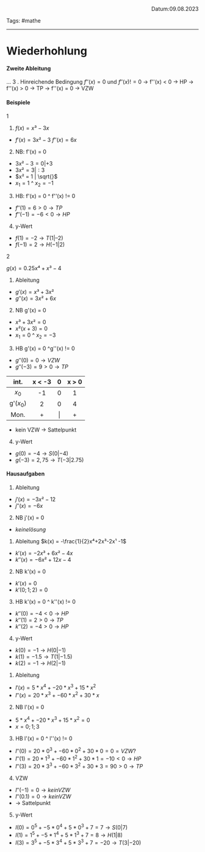 <p align="right">Datum:09.08.2023</p>

Tags: #mathe

---

# Wiederhohlung

#### Zweite Ableitung
...
3 . Hinreichende Bedingung
$f''(x) = 0$ und $f''(x) != 0$ 
→ f''(x) < 0 → HP
→ f''(x) > 0 → TP
→ f''(x) = 0 → VZW


#### Beispiele

1

1) $f(x) = x³ -3x$
- $f'(x) = 3x² -3$
 $f''(x) = 6x$
2. NB: f'(x) = 0
- $3x² -3 = 0 | +3$
- $3x² = 3  | :3$
- $x² = 1 | \sqrt{}$
- $x_1 = 1$ ^ $x_2 = -1$
3. HB: f'(x) = 0 ^ f''(x) != 0
 - $f''(1) = 6 > 0 → TP$
 - $f''(-1) = -6 < 0 → HP$
4. y-Wert
- $f(1) = -2 → T(1|–2)$
- $f(-1) = 2 → H(-1|2)$


2 

$g(x) = 0.25x⁴ + x³ -4$

1. Ableitung
- $g'(x) = x³+3x²$
- $g''(x) = 3x² +6x$
2. NB g'(x) = 0
- $x³ + 3x² = 0$
- $x² (x+3) = 0$
- $x_1 = 0$  ^ $x_2 = -3$
3. HB g'(x) = 0  ^g''(x) != 0
- $g''(0) = 0  → VZW$
- $g''(-3) = 9 > 0 → TP$


int. | x < -3 | 0 |  x > 0|
:-:|:-:|:-:|:-:
$x_0$ | -1 | 0 | 1
g'($x_0$)| 2 | 0 | 4
Mon.| + | \| | +

- kein VZW → Sattelpunkt

4. y-Wert
- $g(0) = -4 → S(0|-4)$
- $g(-3) = 2,75 → T(-3|2.75)$


#### Hausaufgaben

1. Ableitung
- $j'(x) = -3x² - 12$
- $j''(x) = -6x$
2. NB j'(x) = 0
- $keine lösung$


1. Ableitung $k(x) = -\frac{1}{2}x⁴+2x³-2x¹ -1$
- $k'(x) = -2x³+6x²-4x$
- $k''(x) = -6x²+12x -4$
2. NB k'(x) = 0
- $k'(x) = 0$
- $k'({0;1;2}) = 0$
3. HB k'(x) = 0 ^ k''(x) != 0
- $k''(0) = -4 < 0 → HP$
- $k''(1) = 2 > 0 → TP$
- $k''(2) = -4 > 0 → HP$
4. y-Wert
- $k(0) = -1 → H(0|-1)$
- $k(1) = -1.5 → T(1|-1.5)$
- $k(2) = -1 → H(2|-1)$

1. Ableitung 
- $l'(x)=5*x^4+-20*x^3+15*x^2$
- $l''(x)=20*x^3+-60*x^2+30*x$
2. NB l'(x) = 0
- $5*x^4+-20*x^3+15*x^2 = 0$
- $x = {0;1;3}$
3. HB l'(x) = 0 ^ l''(x) != 0
- $l''(0)=20*0^3+-60*0^2+30*0=0 = VZW?$
- $l''(1)=20*1^3+-60*1^2+30*1=-10 < 0 → HP$
- $l''(3)=20*3^3+-60*3^2+30*3=90 > 0 → TP$
4. VZW
- $l''(-1) = 0 → kein VZW$
- $l''(0.1) = 0 → kein VZW$
- → Sattelpunkt

5. y-Wert
- $l(0)=0^5+-5*0^4+5*0^3+7=7 → S(0|7)$
- $l(1)=1^5+-5*1^4+5*1^3+7=8 → H(1|8)$
- $l(3)=3^5+-5*3^4+5*3^3+7=-20 → T(3|-20)$
